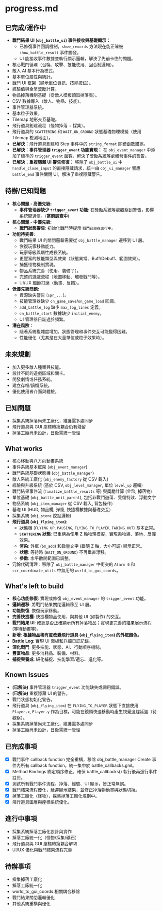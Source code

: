 # progress.md

## 已完成/運作中

- **戰鬥結果 UI (`obj_battle_ui`) 事件接收與基礎顯示：**
    - 已修復事件回調機制，`show_rewards` 方法現在能正確被 `show_battle_result` 事件觸發。
    - UI 能接收事件數據並執行顯示邏輯，解決了先前卡住的問題。
- 核心戰鬥循環（召喚、攻擊、技能使用、回合制邏輯）。
- 敵人 AI 基本行為模式。
- 基本單位屬性與統計。
- 戰鬥 UI 框架（顯示單位資訊、技能按鈕）。
- 經驗值與金幣獎勵計算。
- 物品掉落機制基礎（從敵人模板讀取掉落表）。
- CSV 數據導入（敵人、物品、技能）。
- 事件管理器系統。
- 基本粒子效果。
- Tilemap 地形交互基礎。
- 飛行道具創建流程（怪物掉落 + 採集）。
- 飛行道具的 `SCATTERING` 和 `WAIT_ON_GROUND` 狀態基礎物理模擬（使用 Tilemap 檢測地面）。
- **已解決**：飛行道具創建和 Step 事件中的 `string_format` 除錯函數錯誤。
- **已解決**：**事件管理器 `trigger_event` 功能實現：** 在 `obj_event_manager` 中添加了標準的 `trigger_event` 函數，解決了獎勵系統等處觸發事件的警告。
- **已解決**：**重複隱藏 UI 警告修復：** 移除了 `obj_battle_ui` 中 `handle_close_input` 的直接隱藏請求，統一由 `obj_ui_manager` 響應 `battle_end` 事件關閉 UI，解決了重複隱藏警告。

## 待辦/已知問題

- **核心問題 - 高優先級:**
    - **事件管理器缺少 `trigger_event` 功能**: 在獎勵系統等處觀察到警告，影響系統間通信。(**當前調查中**)
- **核心問題 - 中優先級:**
    - **戰鬥狀態警告**: 初始化戰鬥時提示 `戰鬥已經在進行中`。
- **功能待完善:**
    - 戰鬥結果 UI 的關閉邏輯需要從 `obj_battle_manager` 遷移到 UI 層。
    - 恢復玩家移動能力。
    - 玩家等級與屬性成長系統。
    - 更豐富的技能類型與效果（狀態異常、Buff/Debuff、範圍效果）。
    - 捕獲怪物機制實現。
    - 物品系統完善（使用、裝備？）。
    - 完整的遊戲流程（地圖移動、觸發戰鬥等）。
    - UI/UX 細節打磨（動畫、反饋）。
- **低優先級問題:**
    - 資源缺失警告 (`spr_...`)。
    - 技能管理器缺少 `on_game_save`/`on_game_load` 回調。
    - `add_battle_log` 缺少 `max_log_lines` 定義。
    - `on_battle_start` 數據缺少 `initial_enemy`。
    - UI 管理器日誌過於頻繁。
- **潛在風險**：
    - 隨著系統複雜度增加，狀態管理和事件交互可能變得困難。
    - 性能優化（尤其是在大量單位或粒子效果時）。

## 未來規劃

- 加入更多敵人種類與技能。
- 設計不同的遊戲區域和關卡。
- 開發劇情或任務系統。
- 建立存檔/讀檔系統。
- 優化使用者介面與體驗。

## 已知問題
- 採集系統掉落尚未工廠化，維護需多處同步
- 飛行道具與 GUI 座標轉換耦合仍有殘留
- 掉落工廠尚未設計，日後需統一管理

## What works

- 核心移動與八方向動畫系統
- 事件系統基本框架 (`obj_event_manager`)
- 戰鬥系統基礎狀態機 (`obj_battle_manager`)
- 敵人系統工廠化 (`obj_enemy_factory` 從 CSV 載入)
- 經驗與升級系統 (基於 CSV, `obj_level_manager`, 單位 `level_up` 邏輯)
- 戰鬥結果事件流 (`finalize_battle_results` 等) 與獎勵計算 (金幣, 掉落物)
- 單位基礎 (`obj_battle_unit_parent`), 包括非戰鬥遊蕩、受傷特效、浮動文字
- 物品系統 (`obj_item_manager` 從 CSV 載入, 背包操作)
- 基礎 UI (HUD, 物品欄, 彈窗, 快捷欄數據與基礎交互)
- 採集系統 (`obj_stone` 挖掘邏輯)
- **飛行道具 (`obj_flying_item`)**: 
    - 狀態機 (`FLYING_UP`, `PAUSING`, `FLYING_TO_PLAYER`, `FADING_OUT`) 基本正常。
    - **`SCATTERING` 狀態**: 已重構為使用 Z 軸物理模擬，實現拋物線、落地、反彈效果。
    - **渲染**: 外框 (`bm_add`) 和數量文字 (跟隨 Z 軸，大小可調) 顯示正常。
    - **狀態**: 等待時 (`WAIT_ON_GROUND`) 不再垂直漂移。
    - **參數**: 水平散開範圍已調整。
- 冗餘代碼清理：移除了 `obj_battle_manager` 中衝突的 `Alarm 0` 和 `scr_coordinate_utils` 中無用的 `world_to_gui_coords`。

## What's left to build

- **核心功能修復**: 實現或修復 `obj_event_manager` 的 `trigger_event` 功能。
- **邏輯遷移**: 將戰鬥結果關閉邏輯移至 UI 層。
- **功能恢復**: 恢復玩家移動。
- **完善快捷欄**: 快捷欄物品使用、與其他 UI (如製作) 的交互。
- **戰鬥結果 UI**: 確認是否正確顯示所有掉落物品；實現更完善的結果展示流程 (等待動畫等)。
- **新增**: **根據物品稀有度改變飛行道具 (`obj_flying_item`) 的外框顏色。**
- **Battle Log**: 實現 UI 面板和詳細日誌記錄。
- **深化戰鬥**: 更多技能、狀態、AI、行動順序機制。
- **豐富物品**: 更多消耗品、裝備、材料。
- **捕捉與養成**: 細化捕捉、技能學習/遺忘、進化等。

## Known Issues

- **(已解決)** 事件管理器 `trigger_event` 功能缺失或調用錯誤。
- **(已解決)** 重複隱藏 UI 的警告。
- 戰鬥狀態初始化警告。
- 飛行道具 (`obj_flying_item`) 在 `FLYING_TO_PLAYER` 狀態下直接使用 `Player.x`, `Player.y` 作為目標，可能在鏡頭快速移動時產生視覺追趕延遲（待觀察）。
- 採集系統掉落尚未工廠化，維護需多處同步
- 掉落工廠尚未設計，日後需統一管理

## 已完成事項
- [x] 戰鬥事件 callback function 完全重構，移除 obj_battle_manager Create 事件內所有 callback function，統一集中於 battle_callbacks.gml。
- [x] Method Bindings 綁定順序修正，確保 battle_callbacks() 執行後再進行事件註冊。
- [x] 測試所有戰鬥事件流程、掉落、經驗、UI 顯示，皆正常無誤。
- [x] 戰鬥結束流程優化，延遲顯示結果，並修正掉落物動畫與狀態切換。
- [x] 掉落工廠化（怪物），採集掉落工廠化規劃中。
- [x] 飛行道具圖層與座標系統優化。

## 進行中事項
- 採集系統掉落工廠化設計與實作
- 掉落工廠統一化（怪物/採集/礦石）
- 飛行道具與 GUI 座標轉換耦合解耦
- UI/UX 優化與戰鬥結果流程完善

## 待辦事項
- 採集掉落工廠化
- 掉落工廠統一化
- world_to_gui_coords 相關耦合移除
- 戰鬥結果關閉邏輯優化
- 其他系統重構與優化 